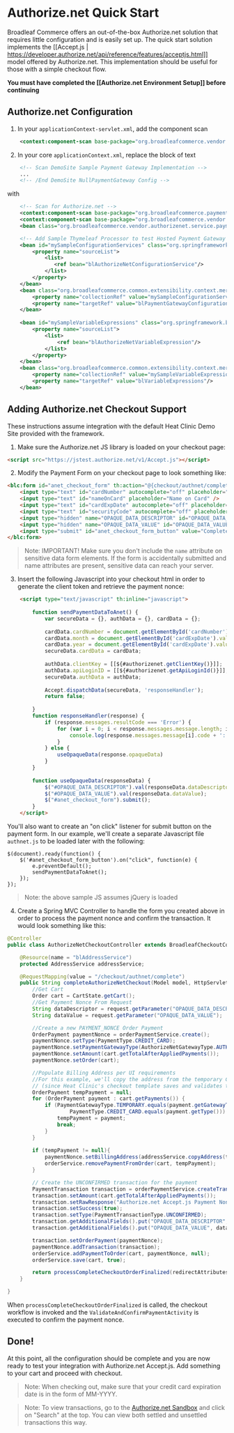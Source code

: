 # Authorize.net Quick Start

Broadleaf Commerce offers an out-of-the-box Authorize.net solution that requires little configuration and is easily set up. 
The quick start solution implements the [[Accept.js | https://developer.authorize.net/api/reference/features/acceptjs.html]] model offered by Authorize.net.
This implementation should be useful for those with a simple checkout flow.

**You must have completed the [[Authorize.net Environment Setup]] before continuing**

## Authorize.net Configuration
1. In your `applicationContext-servlet.xml`, add the component scan

```xml
    <context:component-scan base-package="org.broadleafcommerce.vendor.authorizenet"/>
```

2. In your core `applicationContext.xml`, replace the block of text

```xml
    <!-- Scan DemoSite Sample Payment Gateway Implementation -->
    ...
    <!-- /End DemoSite NullPaymentGateway Config -->
```

with

```xml
    <!-- Scan for Authorize.net -->
    <context:component-scan base-package="org.broadleafcommerce.payment.service.gateway"/>
    <context:component-scan base-package="org.broadleafcommerce.vendor.authorizenet"/>
    <bean class="org.broadleafcommerce.vendor.authorizenet.service.payment.AuthorizeNetGatewayType"/>

    <!-- Add Sample Thymeleaf Processor to test Hosted Payment Gateway (e.g. PayPal Express Flow) -->
    <bean id="mySampleConfigurationServices" class="org.springframework.beans.factory.config.ListFactoryBean">
        <property name="sourceList">
            <list>
               <ref bean="blAuthorizeNetConfigurationService"/>
            </list>
        </property>
    </bean>
    <bean class="org.broadleafcommerce.common.extensibility.context.merge.LateStageMergeBeanPostProcessor">
        <property name="collectionRef" value="mySampleConfigurationServices"/>
        <property name="targetRef" value="blPaymentGatewayConfigurationServices"/>
    </bean>
    
    <bean id="mySampleVariableExpressions" class="org.springframework.beans.factory.config.ListFactoryBean">
        <property name="sourceList">
            <list>
                <ref bean="blAuthorizeNetVariableExpression"/>
            </list>
        </property>
    </bean>
    <bean class="org.broadleafcommerce.common.extensibility.context.merge.LateStageMergeBeanPostProcessor">
        <property name="collectionRef" value="mySampleVariableExpressions"/>
        <property name="targetRef" value="blVariableExpressions"/>
    </bean>
```

## Adding Authorize.net Checkout Support

These instructions assume integration with the default Heat Clinic Demo Site provided with the framework.

1. Make sure the Authorize.net JS library is loaded on your checkout page:

```html
<script src="https://jstest.authorize.net/v1/Accept.js"></script>
```

2. Modify the Payment Form on your checkout page to look something like:

```html
<blc:form id="anet_checkout_form" th:action="@{checkout/authnet/complete}" method="POST">
    <input type="text" id="cardNumber" autocomplete="off" placeholder="Card Number" />
    <input type="text" id="nameOnCard" placeholder="Name on Card" />
    <input type="text" id="cardExpDate" autocomplete="off" placeholder="MM-YYYY" />
    <input type="text" id="securityCode" autocomplete="off" placeholder="CVV" />
    <input type="hidden" name="OPAQUE_DATA_DESCRIPTOR" id="OPAQUE_DATA_DESCRIPTOR"/>
    <input type="hidden" name="OPAQUE_DATA_VALUE" id="OPAQUE_DATA_VALUE"/>
    <input type="submit" id="anet_checkout_form_button" value="Complete Order" />
</blc:form>
```

> Note: IMPORTANT! Make sure you don't include the `name` attribute on sensitive data form elements. If the form is accidentally submitted and name attributes are present, sensitive data can reach your server.


3. Insert the following Javascript into your checkout html in order to generate the client token and retrieve the payment nonce:

```html
    <script type="text/javascript" th:inline="javascript">
        
        function sendPaymentDataToAnet() {
            var secureData = {}, authData = {}, cardData = {};
            
            cardData.cardNumber = document.getElementById('cardNumber').value;
            cardData.month = document.getElementById('cardExpDate').value.substring(0,2);
            cardData.year = document.getElementById('cardExpDate').value.substring(3,7);
            secureData.cardData = cardData;
        
            authData.clientKey = [[${#authorizenet.getClientKey()}]];
            authData.apiLoginID = [[${#authorizenet.getApiLoginId()}]];
            secureData.authData = authData;
            
            Accept.dispatchData(secureData, 'responseHandler');
            return false;
            
        }
        function responseHandler(response) {
            if (response.messages.resultCode === 'Error') {
                for (var i = 0; i < response.messages.message.length; i++) {
                    console.log(response.messages.message[i].code + ':' + response.messages.message[i].text);
                }
            } else {
                useOpaqueData(response.opaqueData)
            }
        }
        
        function useOpaqueData(responseData) {
            $("#OPAQUE_DATA_DESCRIPTOR").val(responseData.dataDescriptor);
            $("#OPAQUE_DATA_VALUE").val(responseData.dataValue);
            $("#anet_checkout_form").submit();
        }
    </script>
```

You'll also want to create an "on click" listener for submit button on the payment form. 
In our example, we'll create a separate Javascript file `authnet.js` to be loaded later with the following:

```
$(document).ready(function() {
    $('#anet_checkout_form_button').on("click", function(e) {
        e.preventDefault();
        sendPaymentDataToAnet();
    });
});        
```

> Note: the above sample JS assumes jQuery is loaded

4. Create a Spring MVC Controller to handle the form you created above in order to process the payment nonce and confirm the transaction. It would look something like this:

```java
@Controller
public class AuthorizeNetCheckoutController extends BroadleafCheckoutController {

    @Resource(name = "blAddressService")
    protected AddressService addressService;

    @RequestMapping(value = "/checkout/authnet/complete")
    public String completeAuthorizeNetCheckout(Model model, HttpServletRequest request, RedirectAttributes redirectAttributes, @PathVariable Map<String, String> pathVars) throws PaymentException, PricingException {
        //Get Cart
        Order cart = CartState.getCart();
        //Get Payment Nonce From Request
        String dataDescriptor = request.getParameter("OPAQUE_DATA_DESCRIPTOR");
        String dataValue = request.getParameter("OPAQUE_DATA_VALUE");

        //Create a new PAYMENT_NONCE Order Payment
        OrderPayment paymentNonce = orderPaymentService.create();
        paymentNonce.setType(PaymentType.CREDIT_CARD);
        paymentNonce.setPaymentGatewayType(AuthorizeNetGatewayType.AUTHORIZENET);
        paymentNonce.setAmount(cart.getTotalAfterAppliedPayments());
        paymentNonce.setOrder(cart);

        //Populate Billing Address per UI requirements
        //For this example, we'll copy the address from the temporary Credit Card's Billing address and archive the payment,
        // (since Heat Clinic's checkout template saves and validates the address in a previous section).
        OrderPayment tempPayment = null;
        for (OrderPayment payment : cart.getPayments()) {
            if (PaymentGatewayType.TEMPORARY.equals(payment.getGatewayType()) &&
                    PaymentType.CREDIT_CARD.equals(payment.getType())) {
                tempPayment = payment;
                break;
            }
        }
        
        if (tempPayment != null){
            paymentNonce.setBillingAddress(addressService.copyAddress(tempPayment.getBillingAddress()));
            orderService.removePaymentFromOrder(cart, tempPayment);
        }

        // Create the UNCONFIRMED transaction for the payment
        PaymentTransaction transaction = orderPaymentService.createTransaction();
        transaction.setAmount(cart.getTotalAfterAppliedPayments());
        transaction.setRawResponse("Authorize.net Accept.js Payment Nonce");
        transaction.setSuccess(true);
        transaction.setType(PaymentTransactionType.UNCONFIRMED);
        transaction.getAdditionalFields().put("OPAQUE_DATA_DESCRIPTOR", dataDescriptor);
        transaction.getAdditionalFields().put("OPAQUE_DATA_VALUE", dataValue);

        transaction.setOrderPayment(paymentNonce);
        paymentNonce.addTransaction(transaction);
        orderService.addPaymentToOrder(cart, paymentNonce, null);
        orderService.save(cart, true);

        return processCompleteCheckoutOrderFinalized(redirectAttributes);
    }

}
```

When `processCompleteCheckoutOrderFinalized` is called, the checkout workflow is invoked and the `ValidateAndConfirmPaymentActivity`
is executed to confirm the payment nonce.

## Done!
At this point, all the configuration should be complete and you are now ready to test your integration with Authorize.net Accept.js. Add something to your cart and proceed with checkout.

> Note: When checking out, make sure that your credit card expiration date is in the form of MM-YYYY.

> Note: To view transactions, go to the [Authorize.net Sandbox](https://sandbox.authorize.net/) and click on "Search" at the top.  You can view both settled and unsettled transactions this way.
